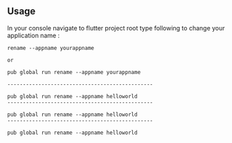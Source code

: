 ## Usage

In your console navigate to flutter project root type following to change your application name : 

````
rename --appname yourappname

or

pub global run rename --appname yourappname

-----------------------------------------------

pub global run rename --appname helloworld
-----------------------------------------------

pub global run rename --appname helloworld
-----------------------------------------------

pub global run rename --appname helloworld
````
